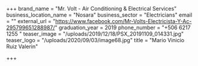 +++
brand_name = "Mr. Volt - Air Conditioning & Electrical Services"
business_location_name = "Nosara"
business_sector = "Electricians"
email = ""
external_url = "https://www.facebook.com/Mr-Volts-Electricista-Y-Ac-295799651288987/"
graduation_year = 2019
phone_number = "+506 6217 1255 "
teaser_image = "/uploads/2019/12/18/PSX_20191109_014331.jpg"
teaser_logo = "/uploads/2020/09/03/image68.jpg"
title = "Mario Vinicio Ruiz Valerin"

+++
